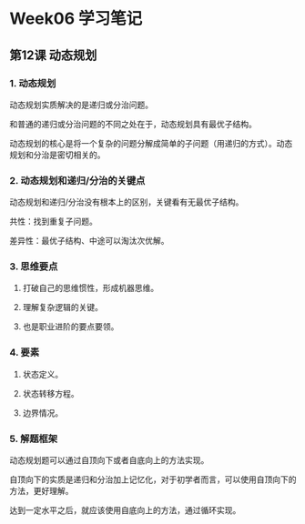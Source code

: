 # Week06 学习笔记

## 第12课  动态规划

### 1. 动态规划

动态规划实质解决的是递归或分治问题。

和普通的递归或分治问题的不同之处在于，动态规划具有最优子结构。

动态规划的核心是将一个复杂的问题分解成简单的子问题（用递归的方式）。动态规划和分治是密切相关的。

### 2. 动态规划和递归/分治的关键点

动态规划和递归/分治没有根本上的区别，关键看有无最优子结构。

共性：找到重复子问题。

差异性：最优子结构、中途可以淘汰次优解。

### 3. 思维要点

1. 打破自己的思维惯性，形成机器思维。

2. 理解复杂逻辑的关键。

3. 也是职业进阶的要点要领。

### 4. 要素

1. 状态定义。

2. 状态转移方程。

3. 边界情况。

### 5. 解题框架

动态规划题可以通过自顶向下或者自底向上的方法实现。

自顶向下的实质是递归和分治加上记忆化，对于初学者而言，可以使用自顶向下的方法，更好理解。

达到一定水平之后，就应该使用自底向上的方法，通过循环实现。